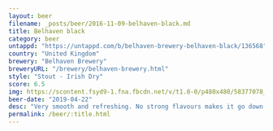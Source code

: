 ```yaml
---
layout: beer
filename: _posts/beer/2016-11-09-belhaven-black.md
title: Belhaven black
category: beer
untappd: "https://untappd.com/b/belhaven-brewery-belhaven-black/136568"
country: "United Kingdom"
brewery: "Belhaven Brewery"
breweryURL: "/brewery/belhaven-brewery.html"
style: "Stout - Irish Dry"
score: 6.5
img: https://scontent.fsyd9-1.fna.fbcdn.net/v/t1.0-0/p480x480/58377078_10157070441548745_6574181503683526656_o.jpg?_nc_cat=100&_nc_sid=e007fa&_nc_ohc=eoF6kGmMgtYAX-Le8oB&_nc_ht=scontent.fsyd9-1.fna&_nc_tp=6&oh=d45d7ee1e583d5be5efcaa76691acfbb&oe=5F48F26E
beer-date: "2019-04-22"
desc: "Very smooth and refreshing. No strong flavours makes it go down easy"
permalink: /beer/:title.html
---
```

